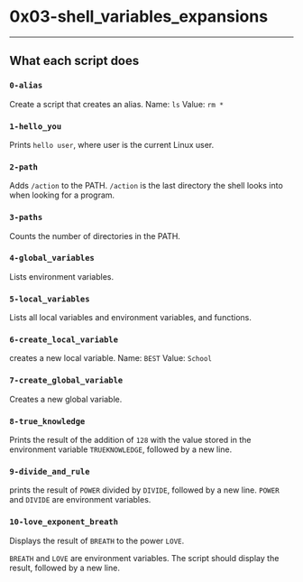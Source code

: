 # 0x03-shell_variables_expansions 
---
## What each script does
### `0-alias`
Create a script that creates an alias.
Name: `ls`
Value: `rm *`
### `1-hello_you`
Prints `hello user`, where user is the current Linux user.
### `2-path` 
Adds `/action` to the PATH. 
`/action` is the last directory the shell looks into when looking for a program.
### `3-paths`
Counts the number of directories in the PATH.
### `4-global_variables`
Lists environment variables. 
### `5-local_variables`
Lists all local variables and environment variables, and functions.
### `6-create_local_variable`
creates a new local variable.
Name: `BEST`
Value: `School`
### `7-create_global_variable`
Creates a new global variable.
### `8-true_knowledge`
Prints the result of the addition of `128` with the value stored in the 
environment variable `TRUEKNOWLEDGE`, followed by a new line.
### `9-divide_and_rule`
prints the result of `POWER` divided by `DIVIDE`, followed by a new line.
`POWER` and `DIVIDE` are environment variables.
### `10-love_exponent_breath`
Displays the result of `BREATH` to the power `LOVE`.

`BREATH` and `LOVE` are environment variables.
The script should display the result, followed by a new line.
